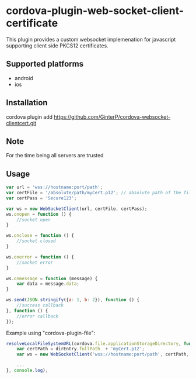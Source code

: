 # cordova-plugin-web-socket-client-certificate

This plugin provides a custom websocket implemenation for javascript
supporting client side PKCS12 certificates.

## Supported platforms
* android
* ios

## Installation

cordova plugin add https://github.com/GinterP/cordova-websocket-clientcert.git

## Note

For the time being all servers are trusted

## Usage

```javascript
var url = 'wss://hostname:port/path'; 
var certFile = '/absolute/path/myCert.p12'; // absolute path of the filesystem (see https://cordova.apache.org/docs/en/latest/reference/cordova-plugin-file/#android-file-system-layout)
var certPass = 'Secure123';

var ws = new WebSocketClient(url, certFile, certPass);
ws.onopen = function () {
    //socket open
}

ws.onclose = function () {
    //socket closed
}

ws.onerror = function () {
    //socket error
}

ws.onmessage = function (message) {
    var data = message.data;
}

ws.send(JSON.stringify({a: 1, b: 2}), function () {
    //success callback
}, function () {
    //error callback
});
```

Example using "cordova-plugin-file":

```javascript
resolveLocalFileSystemURL(cordova.file.applicationStorageDirectory, function (dirEntry) {
    var certPath = dirEntry.fullPath  + 'myCert.p12';
    var ws = new WebSocketClient('wss://hostname:port/path', certPath, 'somePassword');

    ...
}, console.log);
```
